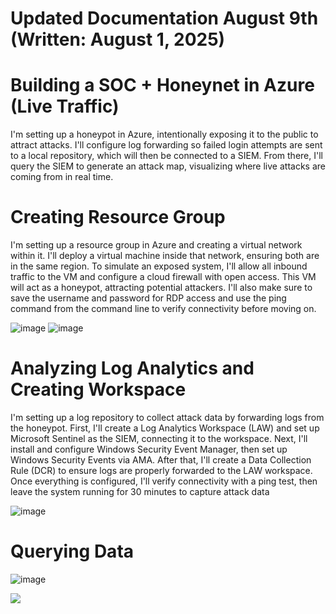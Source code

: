 # Updated Documentation August 9th (Written: August 1, 2025) 

# Building a SOC + Honeynet in Azure (Live Traffic)
I'm setting up a honeypot in Azure, intentionally exposing it to the public to attract attacks. I'll configure log forwarding so failed login attempts are sent to a local repository, which will then be connected to a SIEM. From there, I'll query the SIEM to generate an attack map, visualizing where live attacks are coming from in real time.

# Creating Resource Group
I'm setting up a resource group in Azure and creating a virtual network within it. I'll deploy a virtual machine inside that network, ensuring both are in the same region. To simulate an exposed system, I'll allow all inbound traffic to the VM and configure a cloud firewall with open access. This VM will act as a honeypot, attracting potential attackers. I'll also make sure to save the username and password for RDP access and use the ping command from the command line to verify connectivity before moving on.

![image](https://github.com/user-attachments/assets/36d2019d-738e-4faa-88cd-66729308b239)
![image](https://github.com/user-attachments/assets/b03b32c4-7f95-460f-a93b-d47a2be5048a)

# Analyzing Log Analytics and Creating Workspace
I'm setting up a log repository to collect attack data by forwarding logs from the honeypot. First, I'll create a Log Analytics Workspace (LAW) and set up Microsoft Sentinel as the SIEM, connecting it to the workspace. Next, I'll install and configure Windows Security Event Manager, then set up Windows Security Events via AMA. After that, I'll create a Data Collection Rule (DCR) to ensure logs are properly forwarded to the LAW workspace. Once everything is configured, I'll verify connectivity with a ping test, then leave the system running for 30 minutes to capture attack data

![image](https://github.com/user-attachments/assets/82f04875-3e25-4665-b9d7-a45d2bf70858)

# Querying Data
![image](https://github.com/user-attachments/assets/dc42cbd8-4df8-46ef-9891-8cdd5839d947)




![](https://github.com/user-attachments/assets/d6e38ed0-4057-4ce5-b37f-9fa479fa5b5e)

